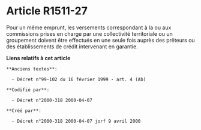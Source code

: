 # Article R1511-27

Pour un même emprunt, les versements correspondant à la ou aux commissions prises en charge par une collectivité territoriale
ou un groupement doivent être effectués en une seule fois auprès des prêteurs ou des établissements de crédit intervenant en
garantie.

**Liens relatifs à cet article**

	**Anciens textes**:

	  - Décret n°99-102 du 16 février 1999 - art. 4 (Ab)

	**Codifié par**:

	  - Décret n°2000-318 2000-04-07

	**Créé par**:

	  - Décret n°2000-318 2000-04-07 jorf 9 avril 2000
